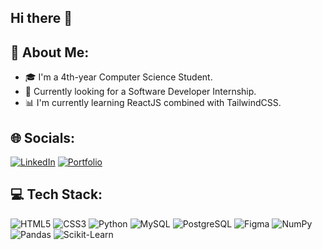 ## Hi there 👋

## 🚀 About Me:
- 🎓 I'm a 4th-year Computer Science Student.
- 💼 Currently looking for a Software Developer Internship.
- 📊 I'm currently learning ReactJS combined with TailwindCSS.

## 🌐 Socials:
[![LinkedIn](https://img.shields.io/badge/LinkedIn-%230077B5.svg?&logo=linkedin&logoColor=white)](https://www.linkedin.com/in/jpmaradev/)
[![Portfolio](https://img.shields.io/badge/Portfolio-%2300aaff.svg?&logo=portfolio&logoColor=white)](https://personal-portfolio-orcin-two.vercel.app)

## 💻 Tech Stack:
![HTML5](https://img.shields.io/badge/HTML5-%23E34F26.svg?&logo=html5&logoColor=white)
![CSS3](https://img.shields.io/badge/CSS3-%231572B6.svg?&logo=css3&logoColor=white)
![Python](https://img.shields.io/badge/Python-%2314354C.svg?&logo=python&logoColor=white)
![MySQL](https://img.shields.io/badge/MySQL-%2300f.svg?&logo=mysql&logoColor=white)
![PostgreSQL](https://img.shields.io/badge/PostgreSQL-%23316192.svg?&logo=postgresql&logoColor=white)
![Figma](https://img.shields.io/badge/Figma-%23F24E1E.svg?&logo=figma&logoColor=white)
![NumPy](https://img.shields.io/badge/Numpy-%23013243.svg?&logo=numpy&logoColor=white)
![Pandas](https://img.shields.io/badge/Pandas-%23150458.svg?&logo=pandas&logoColor=white)
![Scikit-Learn](https://img.shields.io/badge/Scikit%20Learn-F7931E?style=flat&logo=scikit-learn&logoColor=white)
